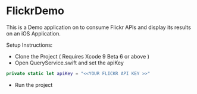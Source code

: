 # FlickrDemo

This is a Demo application on to consume Flickr APIs and display its results on an iOS Application.

Setup Instructions:
  - Clone the Project ( Requires Xcode 9 Beta 6 or above )
  - Open QueryService.swift and set the apiKey 
```swift
private static let apiKey = "<<YOUR FLICKR API KEY >>"
```
  - Run the project
